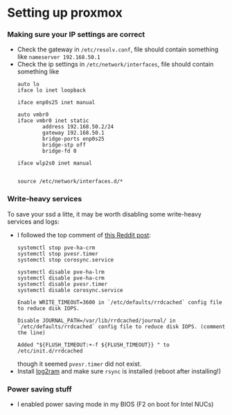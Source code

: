 # Setting up proxmox

### Making sure your IP settings are correct
- Check the gateway in `/etc/resolv.conf`, file should contain something like
  ```nameserver 192.168.50.1```
- Check the ip settings in `/etc/network/interfaces`, file should contain something like
  ```
  auto lo
  iface lo inet loopback
  
  iface enp0s25 inet manual
  
  auto vmbr0
  iface vmbr0 inet static
          address 192.168.50.2/24
          gateway 192.168.50.1
          bridge-ports enp0s25
          bridge-stp off
          bridge-fd 0
  
  iface wlp2s0 inet manual
  
  
  source /etc/network/interfaces.d/*
  ```
### Write-heavy services
To save your ssd a litte, it may be worth disabling some write-heavy services and logs:
- I followed the top comment of [this Reddit post](https://www.reddit.com/r/Proxmox/comments/1j4ehgq/is_there_any_way_to_tweak_the_system_to_make_ssds/):
  ```
  systemctl stop pve-ha-crm
  systemctl stop pvesr.timer
  systemctl stop corosync.service
  
  systemctl disable pve-ha-lrm
  systemctl disable pve-ha-crm
  systemctl disable pvesr.timer
  systemctl disable corosync.service
  
  Enable WRITE_TIMEOUT=3600 in `/etc/defaults/rrdcached` config file to reduce disk IOPS.
  
  Disable JOURNAL_PATH=/var/lib/rrdcached/journal/ in `/etc/defaults/rrdcached` config file to reduce disk IOPS. (comment the line)
  
  Added "${FLUSH_TIMEOUT:+-f ${FLUSH_TIMEOUT}} " to /etc/init.d/rrdcached
  ```
  though it seemed `pvesr.timer` did not exist.
- Install [log2ram](https://github.com/azlux/log2ram) and make sure `rsync` is installed (reboot after installing!)

### Power saving stuff
- I enabled power saving mode in my BIOS (F2 on boot for Intel NUCs)
